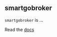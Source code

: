 ## smartgobroker

`smartgobroker` is ...

Read the [docs](http://git.oschina.net/cloudzone/smartgo)

